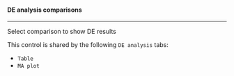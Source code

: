 #### DE analysis comparisons
----------------------------

Select comparison to show DE results

This control is shared by the following `DE analysis` tabs:
- `Table`
- `MA plot`

